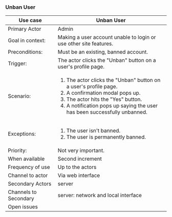 ### Unban User

| Use case | Unban User |
|---|---|
| Primary Actor | Admin |
| Goal in context: | Making a user account unable to login or use other site features. |
| Preconditions: | Must be an existing, banned account. |
| Trigger: | The actor clicks the "Unban" button on a user's profile page. |
| Scenario: | <ol><li>The actor clicks the "Unban" button on a user's profile page.</li><li>A confirmation modal pops up.</li><li>The actor hits the "Yes" button.</li><li>A notification pops up saying the user has been successfully unbanned.</li></ol>|
| Exceptions: | <ol><li> The user isn't banned.</li><li>The user is permanently banned.</li></ol> |
| Priority: | Not very important. |
| When available | Second increment |
| Frequency of use | Up to the actors |
| Channel to actor | Via web interface |
| Secondary Actors | server|
| Channels to Secondary| server: network and local interface|
| Open issues | <ol></ol> |
